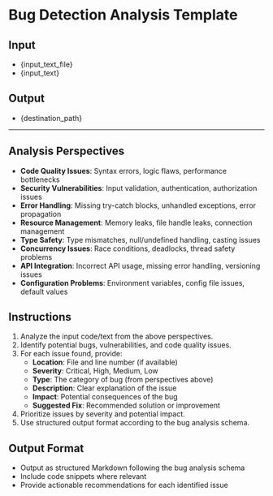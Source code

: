# Bug Detection Analysis Template

## Input

- {input_text_file}
- {input_text}

## Output

- {destination_path}

---

## Analysis Perspectives

- **Code Quality Issues**: Syntax errors, logic flaws, performance bottlenecks
- **Security Vulnerabilities**: Input validation, authentication, authorization issues
- **Error Handling**: Missing try-catch blocks, unhandled exceptions, error propagation
- **Resource Management**: Memory leaks, file handle leaks, connection management
- **Type Safety**: Type mismatches, null/undefined handling, casting issues
- **Concurrency Issues**: Race conditions, deadlocks, thread safety problems
- **API Integration**: Incorrect API usage, missing error handling, versioning issues
- **Configuration Problems**: Environment variables, config file issues, default values

## Instructions

1. Analyze the input code/text from the above perspectives.
2. Identify potential bugs, vulnerabilities, and code quality issues.
3. For each issue found, provide:
   - **Location**: File and line number (if available)
   - **Severity**: Critical, High, Medium, Low
   - **Type**: The category of bug (from perspectives above)
   - **Description**: Clear explanation of the issue
   - **Impact**: Potential consequences of the bug
   - **Suggested Fix**: Recommended solution or improvement
4. Prioritize issues by severity and potential impact.
5. Use structured output format according to the bug analysis schema.

## Output Format

- Output as structured Markdown following the bug analysis schema
- Include code snippets where relevant
- Provide actionable recommendations for each identified issue
